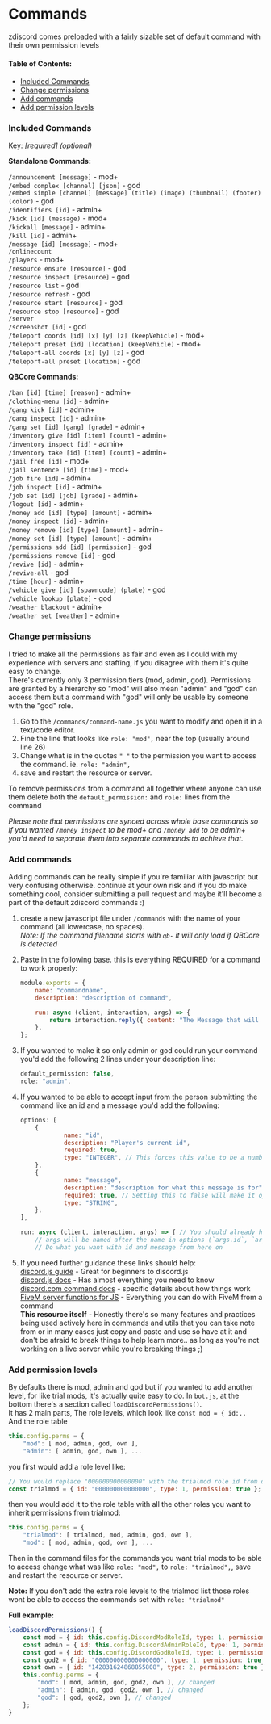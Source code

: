 # Commands

zdiscord comes preloaded with a fairly sizable set of default command with their own permission levels

#### Table of Contents:

- [Included Commands](#included-commands)
- [Change permissions](#change-permissions)
- [Add commands](#add-commands)
- [Add permission levels](#add-permission-levels)

### Included Commands
Key: *[required] (optional)*

**Standalone Commands:**

`/announcement [message]` - mod+<br>
`/embed complex [channel] [json]` - god<br>
`/embed simple [channel] [message] (title) (image) (thumbnail) (footer) (color)` - god<br>
`/identifiers [id]` - admin+<br>
`/kick [id] (message)` - mod+<br>
`/kickall [message]` - admin+<br>
`/kill [id]` - admin+<br>
`/message [id] [message]` - mod+<br>
`/onlinecount`<br>
`/players` - mod+<br>
`/resource ensure [resource]` - god<br>
`/resource inspect [resource]` - god<br>
`/resource list` - god<br>
`/resource refresh` - god<br>
`/resource start [resource]` - god<br>
`/resource stop [resource]` - god<br>
`/server`<br>
`/screenshot [id]` - god<br>
`/teleport coords [id] [x] [y] [z] (keepVehicle)` - mod+<br>
`/teleport preset [id] [location] (keepVehicle)` - mod+<br>
`/teleport-all coords [x] [y] [z]` - god<br>
`/teleport-all preset [location]` - god<br>

**QBCore Commands:**

`/ban [id] [time] [reason]` - admin+<br>
`/clothing-menu [id]` - admin+<br>
`/gang kick [id]` - admin+<br>
`/gang inspect [id]` - admin+<br>
`/gang set [id] [gang] [grade]` - admin+<br>
`/inventory give [id] [item] [count]` - admin+<br>
`/inventory inspect [id]` - admin+<br>
`/inventory take [id] [item] [count]` - admin+<br>
`/jail free [id]` - mod+<br>
`/jail sentence [id] [time]` - mod+<br>
`/job fire [id]` - admin+<br>
`/job inspect [id]` - admin+<br>
`/job set [id] [job] [grade]` - admin+<br>
`/logout [id]` - admin+<br>
`/money add [id] [type] [amount]` - admin+<br>
`/money inspect [id]` - admin+<br>
`/money remove [id] [type] [amount]` - admin+<br>
`/money set [id] [type] [amount]` - admin+<br>
`/permissions add [id] [permission]` - god<br>
`/permissions remove [id]` - god<br>
`/revive [id]` - admin+<br>
`/revive-all` - god<br>
`/time [hour]` - admin+<br>
`/vehicle give [id] [spawncode] (plate)` - god<br>
`/vehicle lookup [plate]` - god<br>
`/weather blackout` - admin+<br>
`/weather set [weather]` - admin+<br>

### Change permissions

I tried to make all the permissions as fair and even as I could with my experience with servers and staffing, if you disagree with them it's quite easy to change.<br>
There's currently only 3 permission tiers (mod, admin, god). Permissions are granted by a hierarchy so "mod" will also mean "admin" and "god" can access them but a command with "god" will only be usable by someone with the "god" role.

1. Go to the `/commands/command-name.js` you want to modify and open it in a text/code editor.
2. Fine the line that looks like `role: "mod",` near the top (usually around line 26)
3. Change what is in the quotes `" "` to the permission you want to access the command. ie. `role: "admin",`
4. save and restart the resource or server.

To remove permissions from a command all together where anyone can use them delete both the `default_permission:` and `role:` lines from the command

*Please note that permissions are synced across whole base commands so if you wanted `/money inspect` to be mod+ and `/money add` to be admin+ you'd need to separate them into separate commands to achieve that.*

### Add commands

Adding commands can be really simple if you're familiar with javascript but very confusing otherwise. continue at your own risk and if you do make something cool, consider submitting a pull request and maybe it'll become a part of the default zdiscord commands :)

1. create a new javascript file under `/commands` with the name of your command (all lowercase, no spaces).<br>
*Note: If the command filename starts with `qb-` it will only load if QBCore is detected*

2. Paste in the following base. this is everything REQUIRED for a command to work properly:

    ```js
    module.exports = {
        name: "commandname",
        description: "description of command",

        run: async (client, interaction, args) => {
            return interaction.reply({ content: "The Message that will be sent to back when the command is run" });
        },
    };
    ```
3. If you wanted to make it so only admin or god could run your command you'd add the following 2 lines under your description line:

    ```js
    default_permission: false,
    role: "admin",
    ```

4. If you wanted to be able to accept input from the person submitting the command like an id and a message you'd add the following:

    ```js
    options: [
        {
                name: "id",
                description: "Player's current id",
                required: true,
                type: "INTEGER", // This forces this value to be a number only
        },
        {
                name: "message",
                description: "description for what this message is for",
                required: true, // Setting this to false will make it optional
                type: "STRING",
        },
    ],

    run: async (client, interaction, args) => { // You should already have this from the first part
        // args will be named after the name in options (`args.id`, `args.message`)
        // Do what you want with id and message from here on
    ```

5. If you need further guidance these links should help:<br>
    [discord.js guide](https://discordjs.guide/#before-you-begin) - Great for beginners to discord.js<br>
    [discord.js docs](https://discord.js.org/#/docs/main/stable/general/welcome) - Has almost everything you need to know<br>
    [discord.com command docs](https://discord.com/developers/docs/interactions/application-commands) - specific details about how things work<br>
    [FiveM server functions for JS](https://docs.fivem.net/docs/scripting-reference/runtimes/javascript/server-functions/) - Everything you can do with FiveM from a command<br>
    **This resource itself** - Honestly there's so many features and practices being used actively here in commands and utils that you can take note from or in many cases just copy and paste and use so have at it and don't be afraid to break things to help learn more.. as long as you're not working on a live server while you're breaking things ;)


### Add permission levels

By defaults there is mod, admin and god but if you wanted to add another level, for like trial mods, it's actually quite easy to do. In `bot.js`, at the bottom there's a section called `loadDiscordPermissions()`.<br>
It has 2 main parts, The role levels, which look like `const mod = { id:..`<br>
And the role table
```js
this.config.perms = {
    "mod": [ mod, admin, god, own ],
    "admin": [ admin, god, own ], ...
```
you first would add a role level like:
```js
// You would replace "000000000000000" with the trialmod role id from discord
const trialmod = { id: "000000000000000", type: 1, permission: true };
```
then you would add it to the role table with all the other roles you want to inherit permissions from trialmod:
```js
this.config.perms = {
    "trialmod": [ trialmod, mod, admin, god, own ],
    "mod": [ mod, admin, god, own ], ...
```

Then in the command files for the commands you want trial mods to be able to access change what was like `role: "mod",` to `role: "trialmod",`, save and restart the resource or server.

**Note:** If you don't add the extra role levels to the trialmod list those roles wont be able to access the commands set with `role: "trialmod"`

**Full example:**
```js
loadDiscordPermissions() {
    const mod = { id: this.config.DiscordModRoleId, type: 1, permission: true };
    const admin = { id: this.config.DiscordAdminRoleId, type: 1, permission: true };
    const god = { id: this.config.DiscordGodRoleId, type: 1, permission: true };
    const god2 = { id: "000000000000000000", type: 1, permission: true }; // Added
    const own = { id: "142831624868855808", type: 2, permission: true };
    this.config.perms = {
        "mod": [ mod, admin, god, god2, own ], // changed
        "admin": [ admin, god, god2, own ], // changed
        "god": [ god, god2, own ], // changed
    };
}
```
